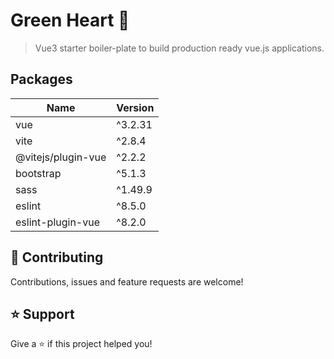 # Green Heart 💚

> Vue3 starter boiler-plate to build production ready vue.js applications.

## Packages

| Name               | Version |
| ------------------ | ------- |
| vue                | ^3.2.31 |
| vite               | ^2.8.4  |
| @vitejs/plugin-vue | ^2.2.2  |
| bootstrap          | ^5.1.3  |
| sass               | ^1.49.9 |
| eslint             | ^8.5.0  |
| eslint-plugin-vue  | ^8.2.0  |

## 🤝 Contributing

Contributions, issues and feature requests are welcome!

## ⭐️ Support

Give a ⭐️ if this project helped you!
